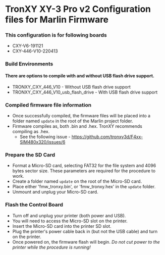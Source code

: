 # TronXY XY-3 Pro v2 Configuration files for Marlin Firmware

### This configuration is for following boards
- CXY-V6-191121
- CXY-446-V10-220413

### Build Environments
 #### There are options to compile with and without USB flash drive support.
- TRONXY_CXY_446_V10 - Without USB flash drive support
- TRONXY_CXY_446_V10_usb_flash_drive - With USB flash drive support

### Compiled firmware file information

- Once successfully compiled, the firmware files will be placed into a folder named `update` in the root of the Marlin project folder.
- Firmware compiles as, both .bin and .hex. TronXY recommends compiling as .hex.
  - See the following issue - https://github.com/tronxy3d/F4xx-SIM480x320/issues/6

### Prepare the SD Card

- Format a Micro-SD card, selecting FAT32 for the file system and 4096 bytes sector size. These parameters are required for the procedure to work.
- Create a folder named `update` on the root of the Micro-SD card.
- Place either 'fmw_tronxy.bin', or 'fmw_tronxy.hex' in the `update` folder.
- Unmount and unplug your Micro-SD card.

### Flash the Control Board

- Turn off and unplug your printer (both power and USB).
- You will need to access the Micro-SD slot on the printer.
- Insert the Micro-SD card into the printer SD slot.
- Plug the printer's power cable back in (but not the USB cable) and turn on the printer.
- Once powered on, the firmware flash will begin. _Do not cut power to the printer while the procedure is running!_
